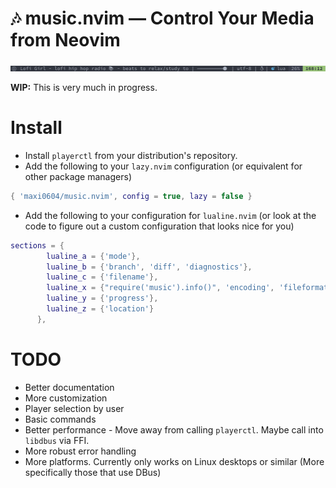# 🎶 music.nvim — Control Your Media from Neovim
![Screenshot of lualine with the plugin showing lofi beats from YouTube](https://raw.githubusercontent.com/maxi0604/music.nvim-images/main/screenshot2.png)

**WIP:** This is very much in progress.

# Install

- Install `playerctl` from your distribution's repository.
- Add the following to your `lazy.nvim` configuration (or equivalent for other package managers)
```lua
{ 'maxi0604/music.nvim', config = true, lazy = false }
```
- Add the following to your configuration for `lualine.nvim` (or look at the code to figure out a custom configuration that looks nice for you)
```lua
sections = {
        lualine_a = {'mode'},
        lualine_b = {'branch', 'diff', 'diagnostics'},
        lualine_c = {'filename'},
        lualine_x = {"require('music').info()", 'encoding', 'fileformat', 'filetype'},
        lualine_y = {'progress'},
        lualine_z = {'location'}
      },
```

# TODO
- Better documentation
- More customization
- Player selection by user
- Basic commands
- Better performance - Move away from calling `playerctl`. Maybe call into `libdbus` via FFI.
- More robust error handling
- More platforms. Currently only works on Linux desktops or similar (More specifically those that use DBus)
